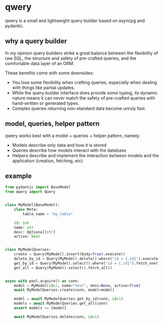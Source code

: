 # qwery

qwery is a small and lightweight query builder based on asyncpg and pydantic.

## why a query builder

In my opinion query builders strike a great balance between the flexibility of raw SQL, the structure and safety of pre-crafted queries, and the comfortable data layer of an ORM.

These benefits come with some downsides:

- You lose some flexibility when crafting queries, especially when dealing with things like partial updates.
- While the query builder interface does provide _some_ typing, its dynamic nature means it can never match the safety of pre-crafted queries with hand-written or generated types.
- Complex queries returning non-standard data become unruly fast.

## model, queries, helper pattern

qwery works best with a model + queries + helper pattern, namely:

- Models describe only data and how it is stored
- Queries describe how models interact with the database
- Helpers describe and implement the interaction _between_ models and the application (creation, fetching, etc)

## example

```py
from pydantic import BaseModel
from qwery import Query


class MyModel(BaseModel):
    class Meta:
        table_name = "my_table"

    id: int
    name: str
    desc: Optional[str]
    active: bool


class MyModelQueries:
    create = Query(MyModel).insert(body=True).execute()
    delete_by_id = Query(MyModel).delete().where("id = {.id}").execute()
    get_by_id = Query(MyModel).select().where("id = {.id}").fetch_one()
    get_all = Query(MyModel).select().fetch_all()


async with pool.acquire() as conn:
    model = MyModel(id=1, name="test", desc=None, active=True)
    await MyModelQueries.create(conn, model=model)

    model = await MyModelQueries.get_by_id(conn, id=1)
    models = await MyModelQueries.get_all(conn)
    assert models == [model]

    await MyModelQueries.delete(conn, id=1)
```
